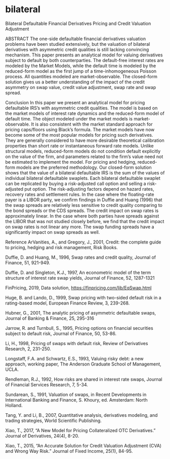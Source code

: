 # bilateral

Bilateral Defaultable Financial Derivatives Pricing and Credit Valuation Adjustment

ABSTRACT
The one-side defaultable financial derivatives valuation problems have been studied extensively, but the valuation of bilateral derivatives with asymmetric credit qualities is still lacking convincing mechanism. This paper presents an analytical model for valuing derivatives subject to default by both counterparties. The default-free interest rates are modeled by the Market Models, while the default time is modeled by the reduced-form model as the first jump of a time-inhomogeneous Poisson process. All quantities modeled are market-observable. The closed-form solution gives us a better understanding of the impact of the credit asymmetry on swap value, credit value adjustment, swap rate and swap spread.

Conclusion
In this paper we present an analytical model for pricing defaultable IRS’s with asymmetric credit qualities. The model is based on the market models of interest rate dynamics and the reduced-form model of default time.
The object modeled under the market models is market-observable. It is also consistent with the market standard approach for pricing caps/floors using Black’s formula. The market models have now become some of the most popular models for pricing such derivatives. They are generally considered to have more desirable theoretical calibration properties than short rate or instantaneous forward rate models.
	Unlike structural models, reduced-form models do not condition default explicitly on the value of the firm, and parameters related to the firm’s value need not be estimated to implement the model. For pricing and hedging, reduced-form models are the preferred methodology.
	Our closed-form solution shows that the value of a bilateral defaultable IRS is the sum of the values of individual bilateral defaultable swaplets. Each bilateral defaultable swaplet can be replicated by buying a risk-adjusted call option and selling a risk-adjusted put option. The risk-adjusting factors depend on hazard rates, recovery rates and settlement rules.
	In the case where the floating-rate payer is a LIBOR party, we confirm findings in Duffie and Huang (1996) that the swap spreads are relatively less sensitive to credit quality comparing to the bond spreads or the CDS spreads. The credit impact on swap rates is approximately linear. In the case where both parties have spreads against the LIBOR that was not studied closely before, we find that the credit impact on swap rates is not linear any more. The swap funding spreads have a significantly impact on swap spreads as well.

Reference
ArVanities, A., and Gregory, J., 2001, Credit: the complete guide to pricing, hedging and risk management, Risk Books.

Duffie, D. and Huang, M., 1996, Swap rates and credit quality, Journal of Finance, 51, 921-949.

Duffie, D. and Singleton, K.J., 1997, An econometric model of the term structure of interest rate swap yields, Journal of Finance, 52, 1287-1321

FinPricing, 2019, Data solution, https://finpricing.com/lib/EqSwap.html

Huge, B. and Lando, D., 1999, Swap pricing with two-sided default risk in a rating-based model, European Finance Review, 3, 239-268.

Hubner, G., 2001, The analytic pricing of asymmetric defaultable swaps, Journal of Banking & Finance, 25, 295-316

Jarrow, R. and Turnbull, S., 1995, Pricing options on financial securities subject to default risk, Journal of Finance, 50, 53-86.

Li, H., 1998, Pricing of swaps with default risk, Review of Derivatives Research, 2, 231-250.

Longstaff, F.A. and Schwartz, E.S., 1993, Valuing risky debt: a new approach, working paper, The Anderson Graduate School of Management, UCLA.

Rendleman, R.J., 1992, How risks are shared in interest rate swaps, Journal of Financial Services Research, 7, 5-34.

Sundarean, S., 1991, Valuation of swaps, in Recent Developments in International Banking and Finance, S. Khoury, ed. Amsterdam: North Holland.

Tang, Y. and Li, B., 2007, Quantitative analysis, derivatives modeling, and trading strategies, World Scientific Publishing.

Xiao, T., 2017, “A New Model for Pricing Collateralized OTC Derivatives.” Journal of Derivatives, 24(4), 8-20.

Xiao, T., 2015, “An Accurate Solution for Credit Valuation Adjustment (CVA) and Wrong Way Risk.” Journal of Fixed Income, 25(1), 84-95.
